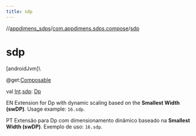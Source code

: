 ```yaml
---
title: sdp
---
```

//[appdimens_sdps](../../index.html)/[com.appdimens.sdps.compose](index.html)/[sdp](sdp.html)



# sdp



[androidJvm]\




@get:[Composable](https://developer.android.com/reference/kotlin/androidx/compose/runtime/Composable.html)



val [Int](https://kotlinlang.org/api/core/kotlin-stdlib/kotlin/-int/index.html).[sdp](sdp.html): [Dp](https://developer.android.com/reference/kotlin/androidx/compose/ui/unit/Dp.html)



EN Extension for Dp with dynamic scaling based on the **Smallest Width (swDP)**. Usage example: `16.sdp`.



PT Extensão para Dp com dimensionamento dinâmico baseado na **Smallest Width (swDP)**. Exemplo de uso: `16.sdp`.



